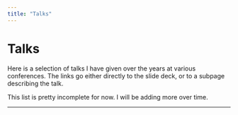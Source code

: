 ```yaml
---
title: "Talks"
---
```


# Talks

Here is a selection of talks I have given over the years at various conferences.
The links go either directly to the slide deck, or to a subpage describing the
talk.

This list is pretty incomplete for now. I will be adding more over time.

---